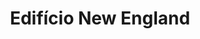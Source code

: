 ---
layout: post
type: post
title: Edifício New England
description: ""
excerpt: "Desenvolvimento da landing page do Edifício New England utilizando Jekyll."
categories: ['portfolio']
tags: ['Front-end']
comments: true
type: single
live: "http://edificionewengland.com.br/"
permalink: /portfolio/:title/
---